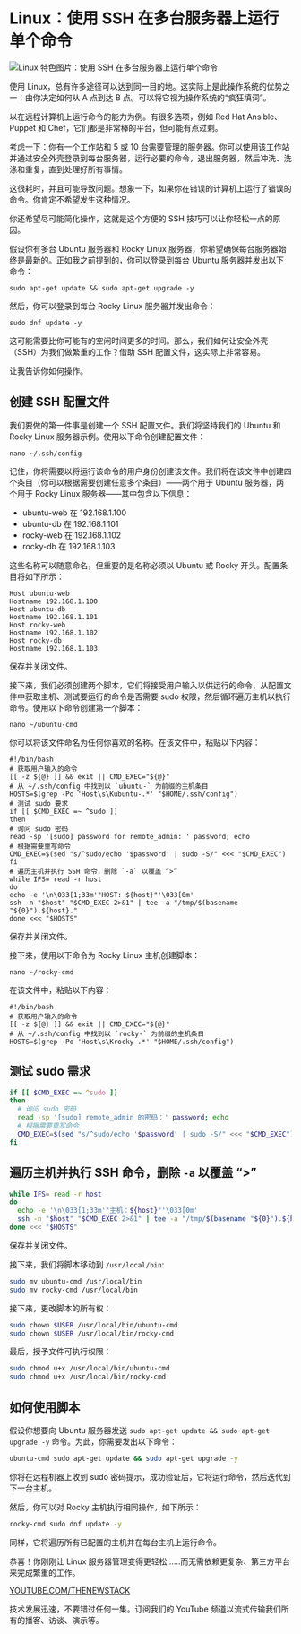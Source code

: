 # Linux：使用 SSH 在多台服务器上运行单个命令

![Linux 特色图片：使用 SSH 在多台服务器上运行单个命令](https://cdn.thenewstack.io/media/2024/03/46226c01-marathon-2366475_1280-1024x682.jpg)

使用 Linux，总有许多途径可以达到同一目的地。这实际上是此操作系统的优势之一：由你决定如何从 A 点到达 B 点。可以将它视为操作系统的“疯狂填词”。

以在远程计算机上运行命令的能力为例。有很多选项，例如 Red Hat Ansible、Puppet 和 Chef，它们都是非常棒的平台，但可能有点过剩。

考虑一下：你有一个工作站和 5 或 10 台需要管理的服务器。你可以使用该工作站并通过安全外壳登录到每台服务器，运行必要的命令，退出服务器，然后冲洗、洗涤和重复，直到处理好所有事情。

这很耗时，并且可能导致问题。想象一下，如果你在错误的计算机上运行了错误的命令。你肯定不希望发生这种情况。

你还希望尽可能简化操作，这就是这个方便的 SSH 技巧可以让你轻松一点的原因。

假设你有多台 Ubuntu 服务器和 Rocky Linux 服务器，你希望确保每台服务器始终是最新的。正如我之前提到的，你可以登录到每台 Ubuntu 服务器并发出以下命令：

```
sudo apt-get update && sudo apt-get upgrade -y
```

然后，你可以登录到每台 Rocky Linux 服务器并发出命令：

```
sudo dnf update -y
```

这可能需要比你可能有的空闲时间更多的时间。那么，我们如何让安全外壳（SSH）为我们做繁重的工作？借助 SSH 配置文件，这实际上非常容易。

让我告诉你如何操作。

## 创建 SSH 配置文件

我们要做的第一件事是创建一个 SSH 配置文件。我们将坚持我们的 Ubuntu 和 Rocky Linux 服务器示例。使用以下命令创建配置文件：

```
nano ~/.ssh/config
```

记住，你将需要以将运行该命令的用户身份创建该文件。我们将在该文件中创建四个条目（你可以根据需要创建任意多个条目）——两个用于 Ubuntu 服务器，两个用于 Rocky Linux 服务器——其中包含以下信息：

- ubuntu-web 在 192.168.1.100
- ubuntu-db 在 192.168.1.101
- rocky-web 在 192.168.1.102
- rocky-db 在 192.168.1.103

这些名称可以随意命名，但重要的是名称必须以 Ubuntu 或 Rocky 开头。配置条目将如下所示：

```
Host ubuntu-web
Hostname 192.168.1.100
Host ubuntu-db
Hostname 192.168.1.101
Host rocky-web
Hostname 192.168.1.102
Host rocky-db
Hostname 192.168.1.103
```

保存并关闭文件。

接下来，我们必须创建两个脚本，它们将接受用户输入以供运行的命令、从配置文件中获取主机、测试要运行的命令是否需要 sudo 权限，然后循环遍历主机以执行命令。使用以下命令创建第一个脚本：

```
nano ~/ubuntu-cmd
```

你可以将该文件命名为任何你喜欢的名称。在该文件中，粘贴以下内容：

```
#!/bin/bash
# 获取用户输入的命令
[[ -z ${@} ]] && exit || CMD_EXEC="${@}"
# 从 ~/.ssh/config 中找到以 `ubuntu-` 为前缀的主机条目
HOSTS=$(grep -Po 'Host\s\Kubuntu-.*' "$HOME/.ssh/config")
# 测试 sudo 要求
if [[ $CMD_EXEC =~ ^sudo ]]
then
# 询问 sudo 密码
read -sp '[sudo] password for remote_admin: ' password; echo
# 根据需要重写命令
CMD_EXEC=$(sed "s/^sudo/echo '$password' | sudo -S/" <<< "$CMD_EXEC")
fi
# 遍历主机并执行 SSH 命令，删除 `-a` 以覆盖 “>”
while IFS= read -r host
do
echo -e '\n\033[1;33m'"HOST: ${host}"'\033[0m'
ssh -n "$host" "$CMD_EXEC 2>&1" | tee -a "/tmp/$(basename "${0}").${host}."
done <<< "$HOSTS"
```

保存并关闭文件。

接下来，使用以下命令为 Rocky Linux 主机创建脚本：

```
nano ~/rocky-cmd
```

在该文件中，粘贴以下内容：

```
#!/bin/bash
# 获取用户输入的命令
[[ -z ${@} ]] && exit || CMD_EXEC="${@}"
# 从 ~/.ssh/config 中找到以 `rocky-` 为前缀的主机条目
HOSTS=$(grep -Po 'Host\s\Krocky-.*' "$HOME/.ssh/config")
```
## 测试 sudo 需求

```bash
if [[ $CMD_EXEC =~ ^sudo ]]
then
  # 询问 sudo 密码
  read -sp '[sudo] remote_admin 的密码：' password; echo
  # 根据需要重写命令
  CMD_EXEC=$(sed "s/^sudo/echo '$password' | sudo -S/" <<< "$CMD_EXEC")
fi
```

## 遍历主机并执行 SSH 命令，删除 `-a` 以覆盖 “>”

```bash
while IFS= read -r host
do
  echo -e '\n\033[1;33m'"主机：${host}"'\033[0m'
  ssh -n "$host" "$CMD_EXEC 2>&1" | tee -a "/tmp/$(basename "${0}").${host}."
done <<< "$HOSTS"
```

保存并关闭文件。

接下来，我们将脚本移动到 `/usr/local/bin`:

```bash
sudo mv ubuntu-cmd /usr/local/bin
sudo mv rocky-cmd /usr/local/bin
```

接下来，更改脚本的所有权：

```bash
sudo chown $USER /usr/local/bin/ubuntu-cmd
sudo chown $USER /usr/local/bin/rocky-cmd
```

最后，授予文件可执行权限：

```bash
sudo chmod u+x /usr/local/bin/ubuntu-cmd
sudo chmod u+x /usr/local/bin/rocky-cmd
```

## 如何使用脚本

假设你想要向 Ubuntu 服务器发送 `sudo apt-get update && sudo apt-get upgrade -y` 命令。为此，你需要发出以下命令：

```bash
ubuntu-cmd sudo apt-get update && sudo apt-get upgrade -y
```

你将在远程机器上收到 sudo 密码提示，成功验证后，它将运行命令，然后迭代到下一台主机。

然后，你可以对 Rocky 主机执行相同操作，如下所示：

```bash
rocky-cmd sudo dnf update -y
```

同样，它将遍历所有已配置的主机并在每台主机上运行命令。

恭喜！你刚刚让 Linux 服务器管理变得更轻松……而无需依赖更复杂、第三方平台来完成繁重的工作。

[YOUTUBE.COM/THENEWSTACK](https://youtube.com/thenewstack?sub_confirmation=1)

技术发展迅速，不要错过任何一集。订阅我们的 YouTube 频道以流式传输我们所有的播客、访谈、演示等。